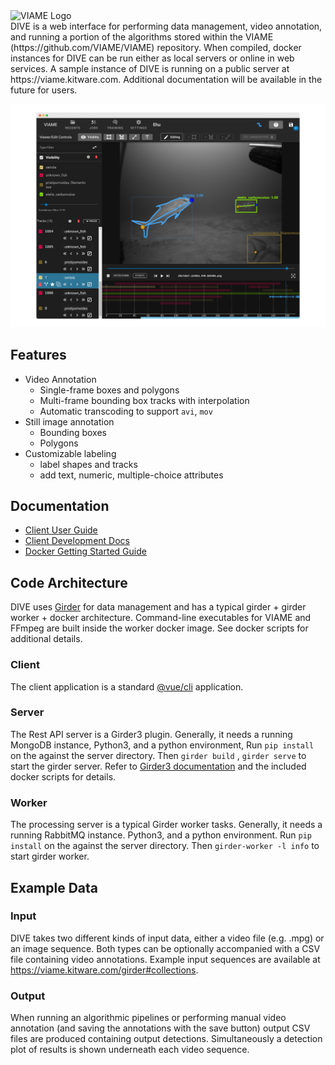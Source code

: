 <img src="http://www.viametoolkit.org/wp-content/uploads/2016/08/viami_logo.png" alt="VIAME Logo" width="200" height="78">
<br>
DIVE is a web interface for performing data management, video annotation, and running a portion of the algorithms stored within the VIAME (https://github.com/VIAME/VIAME) repository. When compiled, docker instances for DIVE can be run either as local servers or online in web services. A sample instance of DIVE is running on a public server at https://viame.kitware.com. Additional documentation will be available in the future for users.

![docs/images/Banner.png](docs/images/Banner.png)

## Features

* Video Annotation
  * Single-frame boxes and polygons
  * Multi-frame bounding box tracks with interpolation
  * Automatic transcoding to support `avi`, `mov`
* Still image annotation
  * Bounding boxes
  * Polygons
* Customizable labeling
  * label shapes and tracks
  * add text, numeric, multiple-choice attributes

## Documentation

* [Client User Guide](https://viame.github.io/dive/)
* [Client Development Docs](client/README.md)
* [Docker Getting Started Guide](docker/README.md)

## Code Architecture

DIVE uses [Girder](https://girder.readthedocs.io/en/stable/) for data management and has a typical girder + girder worker +
docker architecture. Command-line executables for VIAME and FFmpeg are built inside the worker docker image. See docker scripts
for additional details.

### Client

The client application is a standard [@vue/cli](https://cli.vuejs.org/) application.

### Server

The Rest API server is a Girder3 plugin. Generally, it needs a running MongoDB instance, Python3, and a python environment, 
Run `pip install` on the against the server directory. Then `girder build` , `girder serve` to start the girder server. Refer to
[Girder3 documentation](https://girder.readthedocs.io/en/stable/) and the included docker scripts for details.

### Worker

The processing server is a typical Girder worker tasks. Generally, it needs a running RabbitMQ instance. Python3, and a python environment.
Run `pip install` on the against the server directory. Then `girder-worker -l info` to start girder worker.

## Example Data

### Input

DIVE takes two different kinds of input data, either a video file (e.g. .mpg) or an image sequence. Both types can
be optionally accompanied with a CSV file containing video annotations. Example input sequences are available at
https://viame.kitware.com/girder#collections.

### Output

When running an algorithmic pipelines or performing manual video annotation (and saving the annotations with the save
button) output CSV files are produced containing output detections. Simultaneously a detection plot of results
is shown underneath each video sequence.
